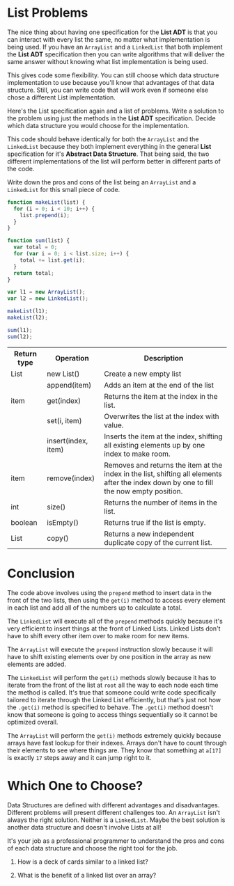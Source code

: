 # List Problems
The nice thing about having one specification for the **List ADT** is that you
can interact with every list the same, no matter what implementation is being
used. If you have an `ArrayList` and a `LinkedList` that both implement the
**List ADT** specification then you can write algorithms that will deliver the
same answer without knowing what list implementation is being used.

This gives code some flexibility. You can still choose which data structure
implementation to use because you'll know that advantages of that data
structure. Still, you can write code that will work even if someone else chose
a different List implementation.

Here's the List specification again and a list of problems. Write a solution to
the problem using just the methods in the **List ADT** specification. Decide
which data structure you would choose for the implementation.

This code should behave identically for both the `ArrayList` and the
`LinkedList` because they both implement everything in the general **List**
specification for it's **Abstract Data Structure**. That being said, the two
different implementations of the list will perform better in different parts of
the code.

Write down the pros and cons of the list being an `ArrayList` and a `LinkedList`
for this small piece of code.

```js
function makeList(list) {
  for (i = 0; i < 10; i++) {
    list.prepend(i);
  }
}

function sum(list) {
  var total = 0;
  for (var i = 0; i < list.size; i++) {
    total += list.get(i);
  }
  return total;
}

var l1 = new ArrayList();
var l2 = new LinkedList();

makeList(l1);
makeList(l2);

sum(l1);
sum(l2);
```

<table>
  <tr>
    <th>Return type</th>
    <th>Operation</th>
    <th>Description</th>
  </tr>
  <tr>
    <td>List</td>
    <td>new List()</td>
    <td>Create a new empty list</td>
  </tr>
  <tr>
    <td></td>
    <td>append(item)</td>
    <td>Adds an item at the end of the list</td>
  </tr>
  <tr>
    <td>item</td>
    <td>get(index)</td>
    <td>Returns the item at the index in the list.</td>
  </tr>
  <tr>
    <td></td>
    <td>set(i, item)</td>
    <td>Overwrites the list at the index with value.</td>
  </tr>
  <tr>
    <td></td>
    <td>insert(index, item)</td>
    <td>
      Inserts the item at the index, shifting all existing elements up by one
      index to make room.
    </td>
  </tr>
  <tr>
    <td>item</td>
    <td>remove(index)</td>
    <td>
      Removes and returns the item at the index in the list, shifting all
      elements after the index down by one to fill the now empty position.
    </td>
  </tr>
  <tr>
    <td>int</td>
    <td>size()</td>
    <td>Returns the number of items in the list.</td>
  </tr>
  <tr>
    <td>boolean</td>
    <td>isEmpty()</td>
    <td>Returns true if the list is empty.</td>
  </tr>
  <tr>
    <td>List</td>
    <td>copy()</td>
    <td>
      Returns a new independent duplicate copy of the current list.
    </td>
  </tr>
</table>

# Conclusion
The code above involves using the `prepend` method to insert data in the front
of the two lists, then using the `get(i)` method to access every element in each
list and add all of the numbers up to calculate a total.

The `LinkedList` will execute all of the `prepend` methods quickly because it's
very efficient to insert things at the front of Linked Lists. Linked Lists don't
have to shift every other item over to make room for new items.

The `ArrayList` will execute the `prepend` instruction slowly because it will
have to shift existing elements over by one position in the array as new
elements are added.

The `LinkedList` will perform the `get(i)` methods slowly because it has to
iterate from the front of the list at `root` all the way to each node each
time the method is called. It's true that someone could write code specifically
tailored to iterate through the Linked List efficiently, but that's just not
how the `.get(i)` method is specified to behave. The `.get(i)` method doesn't
know that someone is going to access things sequentially so it cannot be
optimized overall.

The `ArrayList` will perform the `get(i)` methods extremely quickly because
arrays have fast lookup for their indexes. Arrays don't have to count through
their elements to see where things are. They know that something at `a[17]`
is exactly `17` steps away and it can jump right to it.

# Which One to Choose?
Data Structures are defined with different advantages and disadvantages.
Different problems will present different challenges too. An `ArrayList` isn't
always the right solution. Neither is a `LinkedList`. Maybe the best solution is
another data structure and doesn't involve Lists at all!

It's your job as a professional programmer to understand the pros and cons of
each data structure and choose the right tool for the job.

1. How is a deck of cards similar to a linked list?

2. What is the benefit of a linked list over an array?
